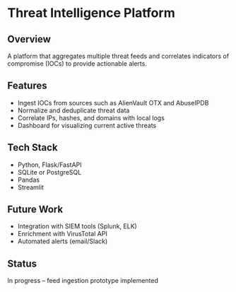 # Threat Intelligence Platform

## Overview
A platform that aggregates multiple threat feeds and correlates indicators of compromise (IOCs) to provide actionable alerts.

## Features
- Ingest IOCs from sources such as AlienVault OTX and AbuseIPDB
- Normalize and deduplicate threat data
- Correlate IPs, hashes, and domains with local logs
- Dashboard for visualizing current active threats

## Tech Stack
- Python, Flask/FastAPI
- SQLite or PostgreSQL
- Pandas
- Streamlit

## Future Work
- Integration with SIEM tools (Splunk, ELK)
- Enrichment with VirusTotal API
- Automated alerts (email/Slack)

## Status
In progress – feed ingestion prototype implemented
